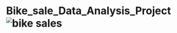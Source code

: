 # Bike_sale_Data_Analysis_Project![bike sales](https://github.com/davido200/Bike_sale_Data_Analysis_Project/assets/70089562/c67d6734-5e1e-48b5-a561-ac7aa683123c)
